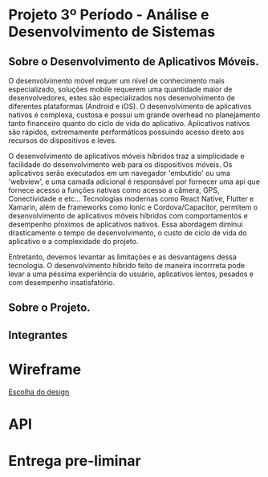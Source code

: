 # Projeto 3º Período - Análise e Desenvolvimento de Sistemas

## Sobre o Desenvolvimento de Aplicativos Móveis.

O desenvolvimento móvel requer um nível de conhecimento mais especializado, soluções mobile requerem uma quantidade maior de desenvolvedores, estes são especializados nos desenvolvimento de diferentes plataformas (Android e iOS). O desenvolvimento de aplicativos nativos é complexa, custosa e possui um grande overhead no planejamento tanto financeiro quanto do ciclo de vida do aplicativo.
Aplicativos nativos são rápidos, extremamente performáticos possuindo acesso direto aos recursos do dispositivos e leves.

O desenvolvimento de aplicativos móveis híbridos traz a simplicidade e facilidade do desenvolvimento web para os dispositivos móveis. Os aplicativos serão executados em um navegador 'embutido' ou uma 'webview', e uma camada adicional é responsável por fornecer uma api que fornece acesso a funções nativas como acesso a câmera, GPS, Conectividade e etc... Tecnologias modernas como React Native, Flutter e Xamarin, além de frameworks como Ionic e Cordova/Capacitor, permitem o desenvolvimento de aplicativos móveis híbridos com comportamentos e desempenho pŕoximos de aplicativos nativos.
Essa abordagem diminui drasticamente o tempo de desenvolvimento, o custo de ciclo de vida do aplicativo e a complexidade do projeto.

Entretanto, devemos levantar as limitações e as desvantagens dessa tecnologia. O desenvolvimento híbrido feito de maneira incorrreta pode levar a uma péssima experiência do usuário, aplicativos lentos, pesados e com desempenho insatisfatório.

## Sobre o Projeto.

## Integrantes

# Wireframe

[Escolha do design](../Wireframe/README.md)

# API

# Entrega pre-liminar
